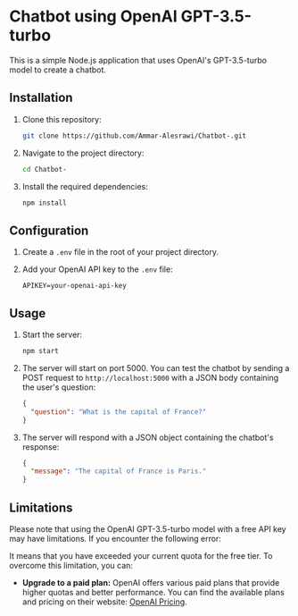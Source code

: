 # Chatbot using OpenAI GPT-3.5-turbo

This is a simple Node.js application that uses OpenAI's GPT-3.5-turbo model to create a chatbot.

## Installation

1. Clone this repository:

    ```bash
    git clone https://github.com/Ammar-Alesrawi/Chatbot-.git
    ```

2. Navigate to the project directory:

    ```bash
    cd Chatbot-
    ```

3. Install the required dependencies:

    ```bash
    npm install
    ```

## Configuration

1. Create a `.env` file in the root of your project directory.
2. Add your OpenAI API key to the `.env` file:

    ```
    APIKEY=your-openai-api-key
    ```

## Usage

1. Start the server:

    ```bash
    npm start
    ```

2. The server will start on port 5000. You can test the chatbot by sending a POST request to `http://localhost:5000` with a JSON body containing the user's question:

    ```json
    {
      "question": "What is the capital of France?"
    }
    ```

3. The server will respond with a JSON object containing the chatbot's response:

    ```json
    {
      "message": "The capital of France is Paris."
    }
    ```

## Limitations

Please note that using the OpenAI GPT-3.5-turbo model with a free API key may have limitations. If you encounter the following error:

It means that you have exceeded your current quota for the free tier. To overcome this limitation, you can:

- **Upgrade to a paid plan:** OpenAI offers various paid plans that provide higher quotas and better performance. You can find the available plans and pricing on their website: [OpenAI Pricing](https://openai.com/pricing/).

